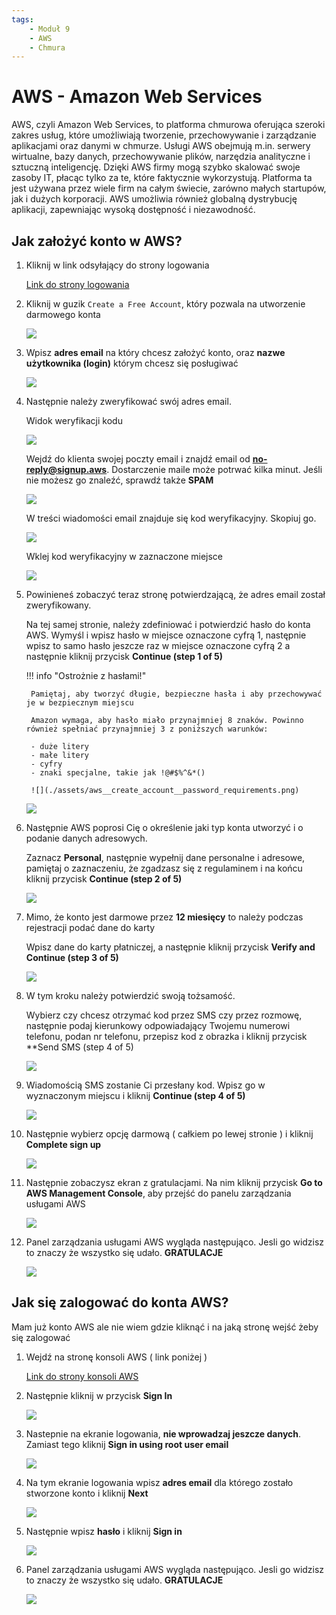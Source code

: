 ```yaml
---
tags:
    - Moduł 9
    - AWS
    - Chmura
---
```

# AWS - Amazon Web Services

AWS, czyli Amazon Web Services, to platforma chmurowa oferująca szeroki zakres usług, które umożliwiają tworzenie, przechowywanie i zarządzanie aplikacjami oraz danymi w chmurze. Usługi AWS obejmują m.in. serwery wirtualne, bazy danych, przechowywanie plików, narzędzia analityczne i sztuczną inteligencję. Dzięki AWS firmy mogą szybko skalować swoje zasoby IT, płacąc tylko za te, które faktycznie wykorzystują. Platforma ta jest używana przez wiele firm na całym świecie, zarówno małych startupów, jak i dużych korporacji. AWS umożliwia również globalną dystrybucję aplikacji, zapewniając wysoką dostępność i niezawodność.

## Jak założyć konto w AWS?


1. Kliknij w link odsyłający do strony logowania

    [Link do strony logowania](https://aws.amazon.com/free)

1. Kliknij w guzik `Create a Free Account`, który pozwala na utworzenie darmowego konta

    ![](./assets/aws__create_account__create_free_account.png)

1. Wpisz **adres email** na który chcesz założyć konto, oraz **nazwe użytkownika (login)** którym chcesz się posługiwać

    ![](./assets/aws__create_account__email_and_login.png)

1. Następnie należy zweryfikować swój adres email.

    Widok weryfikacji kodu
    
    ![](./assets/aws__create_account__verification_code.png)

    Wejdź do klienta swojej poczty email i znajdź email od **no-reply@signup.aws**. Dostarczenie maile może potrwać kilka minut. Jeśli nie możesz go znaleźć, sprawdź także **SPAM**

    ![](./assets/aws__create_account__find_email.png)

    W treści wiadomości email znajduje się kod weryfikacyjny. Skopiuj go.

    ![](./assets/aws__create_account__verification_code.png)

    Wklej kod weryfikacyjny w zaznaczone miejsce

    ![](./assets/aws__create_account__paste_verification_code.png)

1. Powinieneś zobaczyć teraz stronę potwierdzającą, że adres email został zweryfikowany.

    Na tej samej stronie, należy zdefiniować i potwierdzić hasło do konta AWS. Wymyśl i wpisz hasło w miejsce oznaczone cyfrą 1, następnie wpisz to samo hasło jeszcze raz w miejsce oznaczone cyfrą 2 a następnie kliknij przycisk **Continue (step 1 of 5)**
    
    !!! info "Ostrożnie z hasłami!"

        Pamiętaj, aby tworzyć długie, bezpieczne hasła i aby przechowywać je w bezpiecznym miejscu

        Amazon wymaga, aby hasło miało przynajmniej 8 znaków. Powinno również spełniać przynajmniej 3 z poniższych warunków:

        - duże litery
        - małe litery
        - cyfry
        - znaki specjalne, takie jak !@#$%^&*()

        ![](./assets/aws__create_account__password_requirements.png)

    ![](./assets/aws__create_account__password_creation.png)

1. Następnie AWS poprosi Cię o określenie jaki typ konta utworzyć i o podanie danych adresowych.

    Zaznacz **Personal**, następnie wypełnij dane personalne i adresowe, pamiętaj o zaznaczeniu, że zgadzasz się z regulaminem i na końcu kliknij przycisk **Continue (step 2 of 5)**

    ![](./assets/aws__create_account__invoice_data.png)

1. Mimo, że konto jest darmowe przez **12 miesięcy** to należy podczas rejestracji podać dane do karty

    Wpisz dane do karty płatniczej, a następnie kliknij przycisk **Verify and Continue (step 3 of 5)**

    ![](./assets/aws__create_account__payment_method.png)

1. W tym kroku należy potwierdzić swoją tożsamość.

    Wybierz czy chcesz otrzymać kod przez SMS czy przez rozmowę, następnie podaj kierunkowy odpowiadający Twojemu numerowi telefonu, podan nr telefonu, przepisz kod z obrazka i kliknij przycisk **Send SMS (step 4 of 5)

    ![](./assets/aws__create_account__identity.png)

1. Wiadomością SMS zostanie Ci przesłany kod. Wpisz go w wyznaczonym miejscu i kliknij **Continue (step 4 of 5)**

    ![](./assets/aws__create_account__verification_sms.png)

1. Następnie wybierz opcję darmową ( całkiem po lewej stronie ) i kliknij **Complete sign up**

    ![](./assets/aws__create_account__complete_signup.png)

1. Następnie zobaczysz ekran z gratulacjami. Na nim kliknij przycisk **Go to AWS Management Console**, aby przejść do panelu zarządzania usługami AWS

    ![](./assets/aws__create_account__congrats.png)

1. Panel zarządzania usługami AWS wygląda następująco. Jesli go widzisz to znaczy że wszystko się udało. **GRATULACJE**

    ![](./assets/aws__create_account__finish.png)


## Jak się zalogować do konta AWS?
Mam już konto AWS ale nie wiem gdzie kliknąć i na jaką stronę wejść żeby się zalogować

1. Wejdź na stronę konsoli AWS ( link poniżej )

    [Link do strony konsoli AWS](https://aws.amazon.com/console/)

1. Następnie kliknij w przycisk **Sign In**

    ![](./assets/aws__sign_in__main_console.png)

1. Nastepnie na ekranie logowania, **nie wprowadzaj jeszcze danych**. Zamiast tego kliknij **Sign in using root user email**

    ![](./assets/aws__sign_in__use_root_email.png)

1. Na tym ekranie logowania wpisz **adres email** dla którego zostało stworzone konto i kliknij **Next**

    ![](./assets/aws__sign_in__credentials_email.png)

1. Następnie wpisz **hasło** i kliknij **Sign in**

    ![](./assets/aws__sign_in__credentials_password.png)


1. Panel zarządzania usługami AWS wygląda następująco. Jesli go widzisz to znaczy że wszystko się udało. **GRATULACJE**

    ![](./assets/aws__create_account__finish.png)